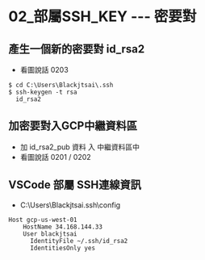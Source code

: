 02_部屬SSH_KEY --- 密要對
==========================================

## 產生一個新的密要對  id_rsa2

+ 看圖說話 0203
```
$ cd C:\Users\Blackjtsai\.ssh
$ ssh-keygen -t rsa
  id_rsa2
```

## 加密要對入GCP中繼資料區

+ 加 id_rsa2_pub 資料 入 中繼資料區中
+ 看圖說話 0201 / 0202



## VSCode 部屬 SSH連線資訊
+ C:\Users\Blackjtsai\.ssh\config
```
Host gcp-us-west-01
    HostName 34.168.144.33
    User blackjtsai
      IdentityFile ~/.ssh/id_rsa2
      IdentitiesOnly yes
```